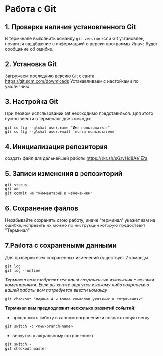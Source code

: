 # Работа с Git

## 1. Проверка наличия установленного Git
В терминале выполнить команду `git version`
Если Git установлен, появится сщщбщение с информацией о версии программы.Иначе будет сообщение об ошибке.

## 2. Установка Git
Загружаем последнию версию Git  с сайта 
https://git.scm.com/dowmloads
Устанавливаем с настойками по умолчанию.

## 3. Настройка Git
При первом использовании Git необходимо представиться. Для этого нужно ввести в терменале две команды:
```
git config --global user.name "Имя пользователя"
git config --global user.email "почта пользователя"
```
## 4. Инициализация репозитория
создать файл для дальнейшей работы
https://skr.sh/sGavHd8Ae1E?a

## 5. Записи изменения в репозиторий
```
git status
git add
git commit -m "комментарий к изменениям"
```
## 6. Сохранение файлов
Незабывайте сохранять свою работу, иначе "терминал" укажет вам на ошибки, исправить их можно по инструкции которую предоставит "Терминал"
## 7.Работа с сохранеными данными
Для проверки всех сохраненных изменений существует 2 команды
```
git log
git log --online
```
*Терминал вам отобразит все ваши сохраненные изменения с вашими коментариями.
Если вы хотите вернутся к какому либо сохранению вашей работы вам потребуется ввести команду*
```
git checkout "первые 4 и более символов указаных в сохранениях"
```
**Терминал вам предлодложит несколько развитий событий:**
* продолжить работу в данном сохранение и создать новую ветку
```
git switch -c <new-branch-name>
```
* вернутся к актуальному сохранениню
```
git switch -
git checkout master
```